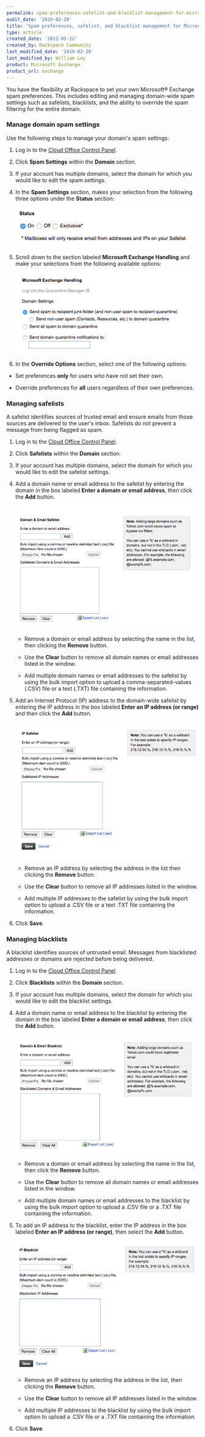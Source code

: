 ```yaml
---
permalink: spam-preferences-safelist-and-blacklist-management-for-microsoft-exchange/
audit_date: '2019-02-20'
title: 'Spam preferences, safelist, and blacklist management for Microsoft Exchange'
type: article
created_date: '2012-05-22'
created_by: Rackspace Community
last_modified_date: '2019-02-20'
last_modified_by: William Loy
product: Microsoft Exchange
product_url: exchange
---
```


You have the flexibility at Rackspace to set your own Microsoft&reg; Exchange spam
preferences. This includes editing and managing domain-wide spam settings such as safelists, blacklists, and the ability to
override the spam filtering for the entire domain.

### Manage domain spam settings

Use the following steps to manage your domain's spam settings:

1. Log in to the [Cloud Office Control Panel](https://cp.rackspace.com).

2. Click **Spam Settings** within the **Domain** section.

3. If your account has multiple domains, select the domain for which you would like to edit the spam settings.

4. In the **Spam Settings** section, makes your selection from the following three options under the **Status** section:

    ![](status_options.png)

5. Scroll down to the section labeled **Microsoft Exchange Handling** and make your selections from the following available options:

    ![](exchange_settings.png)


6. In the **Override Options** section, select one of the following options:

- Set preferences **only** for users who have not set their own.

- Override preferences for **all** users regardless of their own preferences.

### Managing safelists

A safelist identifies sources of trusted email and ensure emails from those sources are delivered to the user's inbox. Safelists do not prevent a message from being flagged as spam.

1. Log in to the [Cloud Office Control Panel](https://cp.rackspace.com).

2. Click **Safelists** within the **Domain** section.

3. If your account has multiple domains, select the domain for which you would like to edit the safelist settings.

4. Add a domain name or email address to the safelist by entering the
   domain in the box labeled **Enter a domain or email address**, then click the **Add** button.

   ![](safelist_domain.png)

   - Remove a domain or email address by selecting the name in the list, then
   clicking the **Remove** button.

   - Use the **Clear** button to remove all domain
   names or email addresses listed in the window.

   - Add multiple domain names or email addresses to the safelist by using the bulk import option to upload a comma-separated-values (.CSV) file or a text (.TXT) file containing the
   information.

5. Add an Internet Protocol (IP) address to the domain-wide safelist by entering the IP address in the box labeled **Enter an IP address (or range)** and then click the **Add** button.

    ![](safelist_ip.png)

   - Remove an IP address by selecting the address in the list then clicking the **Remove** button.

   - Use the **Clear** button to remove all IP addresses listed in the window.

   - Add multiple IP addresses to the safelist by using the bulk import option to upload a .CSV file or a text .TXT file containing the
   information.

6. Click **Save**.

### Managing blacklists

A blacklist identifies sources of untrusted email. Messages from blacklisted addresses or domains are rejected before being delivered.

1. Log in to the [Cloud Office Control Panel](https://cp.rackspace.com).

2. Click **Blacklists** within the **Domain** section.

3. If your account has multiple domains, select the domain for which you would like to edit the blacklist settings.

4. Add a domain name or email address to the blacklist by entering the
   domain in the box labeled **Enter a domain or email address**, then click the **Add** button.

   ![](blacklist_domain.png)


   - Remove a domain or email address by selecting the name in the list, then
   click the **Remove** button.

   - Use the **Clear** button to remove all domain
   names or email addresses listed in the window.

   - Add multiple domain names or email addresses to the blacklist by using the bulk import option to upload a .CSV file or a .TXT file containing the
   information.

5. To add an IP address to the blacklist, enter the IP address in the box labeled **Enter an IP address (or range)**, then select the **Add** button.

   ![](blacklist_ip.png)

   - Remove an IP address by selecting the address in the list, then clicking the **Remove** button.

   - Use the **Clear** button to remove all IP addresses listed in the window.

   - Add multiple IP addresses to the blacklist by using the bulk import option to upload a .CSV file or a .TXT file containing the information.

6. Click **Save**.
